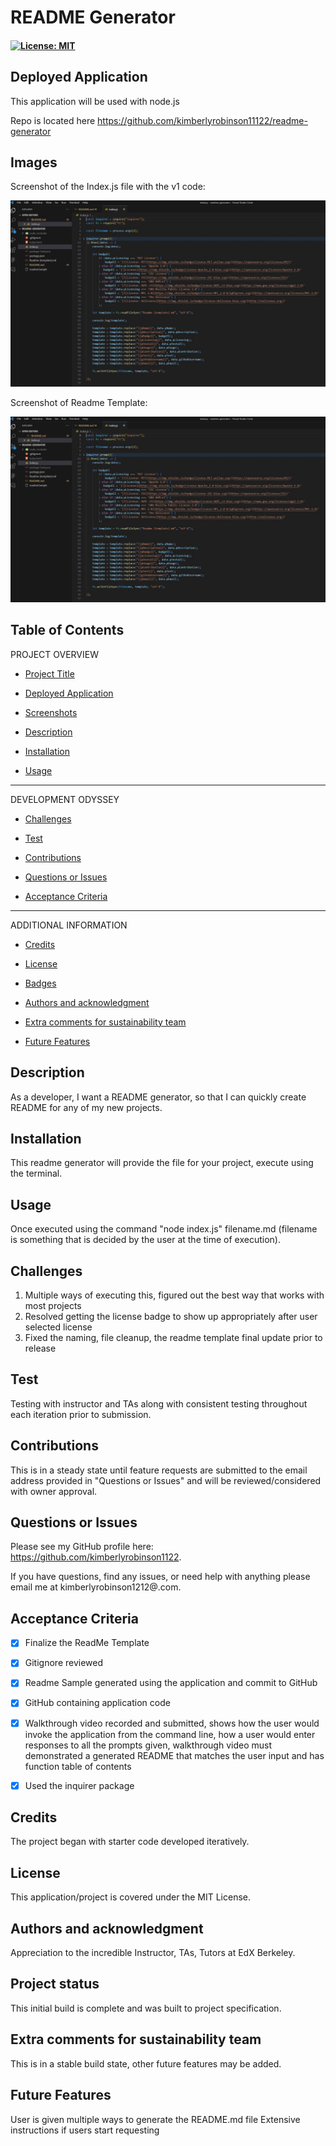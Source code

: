 # README Generator

#### [![License: MIT](https://img.shields.io/badge/License-MIT-yellow.svg)](https://opensource.org/licenses/MIT) 

## Deployed Application
This application will be used with node.js

Repo is located here https://github.com/kimberlyrobinson11122/readme-generator

## Images

Screenshot of the Index.js file with the v1 code:

![Alt - screen shot of initial build](./assets/images/Index-js%20code%20v1.jpg)

Screenshot of Readme Template:

![Alt - screen shot of Readme Template](./assets/images/Index-js%20code%20v1.jpg)

## Table of Contents

PROJECT OVERVIEW

- [Project Title](#project-title-top)

- [Deployed Application](#deployed-application)

- [Screenshots](#images)

- [Description](#description)

- [Installation](#installation)

- [Usage](#usage)

---------------------

DEVELOPMENT ODYSSEY

- [Challenges](#challenges)

- [Test](#credits)

- [Contributions](#contributions)

- [Questions or Issues](#questions-issues)

- [Acceptance Criteria](#acceptance-criteria)

---------------------

ADDITIONAL INFORMATION

- [Credits](#credits)

- [License](#license)

- [Badges](#badges)

- [Authors and acknowledgment](#authors-and-acknowledgment)

- [Extra comments for sustainability team](#extra-comments-for-sustainability-team)

- [Future Features](#future-features)


## Description
As a developer, I want a README generator, so that I can quickly create README for any of my new projects.


## Installation
This readme generator will provide the file for your project, execute using the terminal.


## Usage
Once executed using the command "node index.js" filename.md (filename is something that is decided by the user at the time of execution).


## Challenges

1. Multiple ways of executing this, figured out the best way that works with most projects
2. Resolved getting the license badge to show up appropriately after user selected license
3. Fixed the naming, file cleanup, the readme template final update prior to release

## Test
Testing with instructor and TAs along with consistent testing throughout each iteration prior to submission. 

## Contributions
This is in a steady state until feature requests are submitted to the email address provided in "Questions or Issues" and will be reviewed/considered with owner approval.

## Questions or Issues
Please see my GitHub profile here: https://github.com/kimberlyrobinson1122. 

If you have questions, find any issues, or need help with anything please email me at kimberlyrobinson1212@.com.


## Acceptance Criteria

- [x] Finalize the ReadMe Template

- [x] Gitignore reviewed

- [x] Readme Sample generated using the application and commit to GitHub

- [x] GitHub containing application code

- [x] Walkthrough video recorded and submitted, shows how the user would invoke the application from the command line, how a user would enter responses to all the prompts given, walkthrough video must demonstrated a generated README that matches the user input and has function table of contents

- [x] Used the inquirer package

## Credits
The project began with starter code developed iteratively.

## License
This application/project is covered under the MIT License.

## Authors and acknowledgment
Appreciation to the incredible Instructor, TAs, Tutors at EdX Berkeley.

## Project status
This initial build is complete and was built to project specification.

## Extra comments for sustainability team
This is in a stable build state, other future features may be added. 

## Future Features
User is given multiple ways to generate the README.md file
Extensive instructions if users start requesting